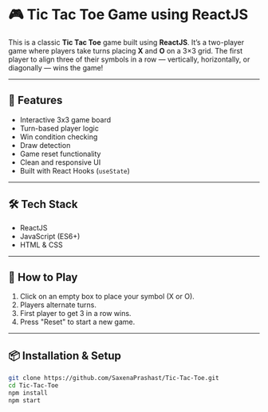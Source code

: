 # 🎮 Tic Tac Toe Game using ReactJS

This is a classic **Tic Tac Toe** game built using **ReactJS**. It’s a two-player game where players take turns placing **X** and **O** on a 3×3 grid. The first player to align three of their symbols in a row — vertically, horizontally, or diagonally — wins the game!

---

## 🚀 Features

- Interactive 3x3 game board
- Turn-based player logic
- Win condition checking
- Draw detection
- Game reset functionality
- Clean and responsive UI
- Built with React Hooks (`useState`)

---

## 🛠️ Tech Stack

- ReactJS
- JavaScript (ES6+)
- HTML & CSS

---

## 🧠 How to Play

1. Click on an empty box to place your symbol (X or O).
2. Players alternate turns.
3. First player to get 3 in a row wins.
4. Press "Reset" to start a new game.

---

## 📦 Installation & Setup

```bash
git clone https://github.com/SaxenaPrashast/Tic-Tac-Toe.git
cd Tic-Tac-Toe
npm install
npm start
